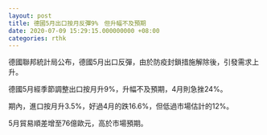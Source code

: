 ```yaml
---
layout: post
title: 德國5月出口按月反彈9%　但升幅不及預期
date: 2020-07-09 15:29:15.000000000 +08:00
categories: rthk
---
```


德國聯邦統計局公布，德國5月出口反彈，由於防疫封鎖措施解除後，引發需求上升。

德國5月經季節調整出口按月升9%，升幅不及預期，4月則急挫24%。

期內，進口按月升3.5%，好過4月的跌16.6%，但低過市場估計的12%。

5月貿易順差增至76億歐元，高於市場預期。
